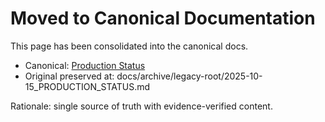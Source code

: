 # Moved to Canonical Documentation

This page has been consolidated into the canonical docs.

- Canonical: [Production Status](./docs/PRODUCTION_STATUS.md#production-readiness-status)
- Original preserved at: docs/archive/legacy-root/2025-10-15_PRODUCTION_STATUS.md

Rationale: single source of truth with evidence-verified content.
